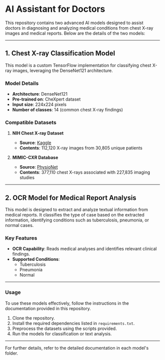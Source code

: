 # AI Assistant for Doctors

This repository contains two advanced AI models designed to assist doctors in diagnosing and analyzing medical conditions from chest X-ray images and medical reports. Below are the details of the two models:

---

## **1. Chest X-ray Classification Model**

This model is a custom TensorFlow implementation for classifying chest X-ray images, leveraging the DenseNet121 architecture.

### **Model Details**
- **Architecture**: DenseNet121
- **Pre-trained on**: CheXpert dataset
- **Input size**: 224x224 pixels
- **Number of classes**: 14 (common chest X-ray findings)

### **Compatible Datasets**
1. **NIH Chest X-ray Dataset**  
   - **Source**: [Kaggle](https://www.kaggle.com/nih-chest-xrays/data)  
   - **Contents**: 112,120 X-ray images from 30,805 unique patients  

2. **MIMIC-CXR Database**  
   - **Source**: [PhysioNet](https://physionet.org/content/mimic-cxr/2.0.0/)  
   - **Contents**: 377,110 chest X-rays associated with 227,835 imaging studies  

---

## **2. OCR Model for Medical Report Analysis**

This model is designed to extract and analyze textual information from medical reports. It classifies the type of case based on the extracted information, identifying conditions such as tuberculosis, pneumonia, or normal cases.

### **Key Features**
- **OCR Capability**: Reads medical analyses and identifies relevant clinical findings.
- **Supported Conditions**:  
  - Tuberculosis  
  - Pneumonia  
  - Normal  

---

### **Usage**

To use these models effectively, follow the instructions in the documentation provided in this repository.

1. Clone the repository.
2. Install the required dependencies listed in `requirements.txt`.
3. Preprocess the datasets using the scripts provided.
4. Run the models for classification or text analysis.

---

For further details, refer to the detailed documentation in each model's folder.
